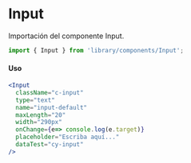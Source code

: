 # Input

Importación del componente Input.

```js
import { Input } from 'library/components/Input';
```

<!-- STORY -->

#### Uso

```jsx
<Input
  className="c-input"
  type="text"
  name="input-default"
  maxLength="20"
  width="290px"
  onChange={e=> console.log(e.target)}
  placeholder="Escriba aquí..."
  dataTest="cy-input"
/>
```
